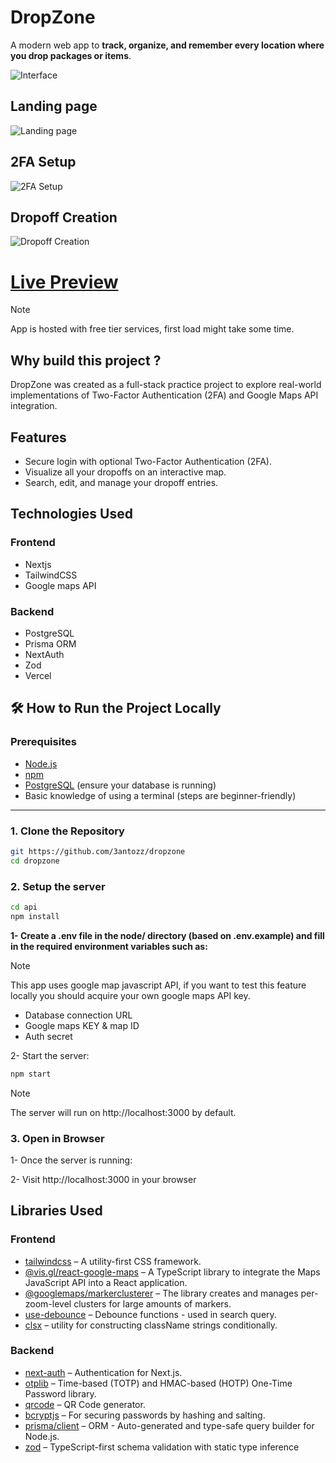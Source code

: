 # DropZone

A modern web app to **track, organize, and remember every location where you drop packages or items**.  

![Interface](./public//showcase/interface.png)

## Landing page

![Landing page](./public//showcase/landing.png)

## 2FA Setup

![2FA Setup](./public//showcase/2fa-setup.png)

## Dropoff Creation

![Dropoff Creation](./public//showcase/create-dropoff.png)


# [Live Preview]()

> [!NOTE]
> App is hosted with free tier services, first load might take some time.

## Why build this project ?

DropZone was created as a full-stack practice project to explore real-world implementations of Two-Factor Authentication (2FA) and Google Maps API integration.

## Features

- Secure login with optional Two-Factor Authentication (2FA).
- Visualize all your dropoffs on an interactive map.
- Search, edit, and manage your dropoff entries.

## Technologies Used

### Frontend

- Nextjs
- TailwindCSS
- Google maps API

### Backend

- PostgreSQL
- Prisma ORM
- NextAuth
- Zod
- Vercel

## 🛠️ How to Run the Project Locally

### Prerequisites

- [Node.js](https://nodejs.org/)
- [npm](https://www.npmjs.com/)
- [PostgreSQL](https://www.postgresql.org/) (ensure your database is running)
- Basic knowledge of using a terminal (steps are beginner-friendly)

---

### 1. Clone the Repository

```bash
git https://github.com/3antozz/dropzone
cd dropzone
```

### 2. Setup the server

```bash
cd api
npm install
```

**1- Create a .env file in the node/ directory (based on .env.example) and fill in the required environment variables such as:** 

> [!NOTE]
> This app uses google map javascript API, if you want to test this feature locally you should acquire your own google maps API key.

* Database connection URL
* Google maps KEY & map ID
* Auth secret

2- Start the server:

```bash
npm start
```
> [!NOTE]
> The server will run on http://localhost:3000 by default.

### 3. Open in Browser

1- Once the server is running:

2- Visit http://localhost:3000 in your browser

## Libraries Used


### Frontend

- [tailwindcss](https://www.npmjs.com/package/tailwindcss) – A utility-first CSS framework.
- [@vis.gl/react-google-maps](https://www.npmjs.com/package/@vis.gl/react-google-maps) – A TypeScript library to integrate the Maps JavaScript API into a React application.
- [@googlemaps/markerclusterer](https://www.npmjs.com/package/@googlemaps/markerclusterer) – The library creates and manages per-zoom-level clusters for large amounts of markers.
- [use-debounce](https://www.npmjs.com/package/use-debounce) – Debounce functions - used in search query.
- [clsx](https://www.npmjs.com/package/clsx) – utility for constructing className strings conditionally.


### Backend

- [next-auth](https://www.npmjs.com/package/next-auth) – Authentication for Next.js.
- [otplib](https://www.npmjs.com/package/otplib) – Time-based (TOTP) and HMAC-based (HOTP) One-Time Password library.
- [qrcode](https://www.npmjs.com/package/qrcode) – QR Code generator.
- [bcryptjs](https://www.npmjs.com/package/bcryptjs) – For securing passwords by hashing and salting.
- [prisma/client](https://www.npmjs.com/package/@prisma/client) – ORM - Auto-generated and type-safe query builder for Node.js.
- [zod](https://www.npmjs.com/package/zod) – TypeScript-first schema validation with static type inference
